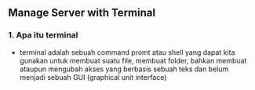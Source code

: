 ## Manage Server with Terminal

### 1. Apa itu terminal
- terminal adalah sebuah command promt atau shell yang dapat kita gunakan untuk membuat suatu file, membuat folder, bahkan membuat ataupun mengubah akses yang             berbasis sebuah teks dan belum menjadi sebuah GUI (graphical unit interface)
